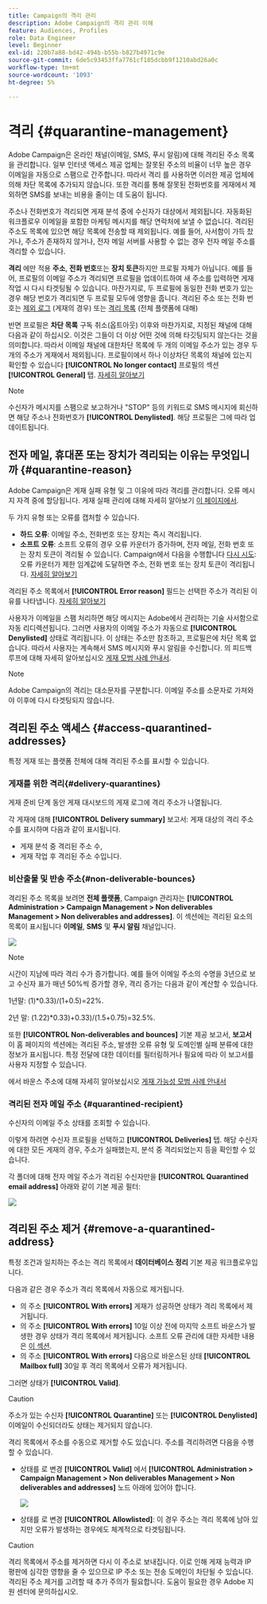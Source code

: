 ```yaml
---
title: Campaign의 격리 관리
description: Adobe Campaign의 격리 관리 이해
feature: Audiences, Profiles
role: Data Engineer
level: Beginner
exl-id: 220b7a88-bd42-494b-b55b-b827b4971c9e
source-git-commit: 6de5c93453ffa7761cf185dcbb9f1210abd26a0c
workflow-type: tm+mt
source-wordcount: '1093'
ht-degree: 5%

---
```


# 격리 {#quarantine-management}

Adobe Campaign은 온라인 채널(이메일, SMS, 푸시 알림)에 대해 격리된 주소 목록을 관리합니다. 일부 인터넷 액세스 제공 업체는 잘못된 주소의 비율이 너무 높은 경우 이메일을 자동으로 스팸으로 간주합니다. 따라서 격리 를 사용하면 이러한 제공 업체에 의해 차단 목록에 추가되지 않습니다. 또한 격리를 통해 잘못된 전화번호를 게재에서 제외하면 SMS를 보내는 비용을 줄이는 데 도움이 됩니다.

주소나 전화번호가 격리되면 게재 분석 중에 수신자가 대상에서 제외됩니다. 자동화된 워크플로우 이메일을 포함한 마케팅 메시지를 해당 연락처에 보낼 수 없습니다. 격리된 주소도 목록에 있으면 해당 목록에 전송할 때 제외됩니다. 예를 들어, 사서함이 가득 찼거나, 주소가 존재하지 않거나, 전자 메일 서버를 사용할 수 없는 경우 전자 메일 주소를 격리할 수 있습니다.

<!--For more on best practices to secure and optimize your deliveries, refer to [this page](delivery-best-practices.md).-->

**격리** 에만 적용 **주소**, **전화 번호**&#x200B;또는 **장치 토큰**&#x200B;하지만 프로필 자체가 아닙니다. 예를 들어, 프로필의 이메일 주소가 격리되면 프로필을 업데이트하여 새 주소를 입력하면 게재 작업 시 다시 타겟팅될 수 있습니다. 마찬가지로, 두 프로필에 동일한 전화 번호가 있는 경우 해당 번호가 격리되면 두 프로필 모두에 영향을 줍니다. 격리된 주소 또는 전화 번호는 [제외 로그](#delivery-quarantines) (게재의 경우) 또는 [격리 목록](#non-deliverable-bounces) (전체 플랫폼에 대해)

반면 프로필은 **차단 목록** 구독 취소(옵트아웃) 이후와 마찬가지로, 지정된 채널에 대해 다음과 같이 하십시오. 이것은 그들이 더 이상 어떤 것에 의해 타깃팅되지 않는다는 것을 의미합니다. 따라서 이메일 채널에 대한차단 목록에 두 개의 이메일 주소가 있는 경우 두 개의 주소가 게재에서 제외됩니다. 프로필이에서 하나 이상차단 목록의 채널에 있는지 확인할 수 있습니다 **[!UICONTROL No longer contact]** 프로필의 섹션 **[!UICONTROL General]** 탭. [자세히 알아보기](../audiences/view-profiles.md)

>[!NOTE]
>
>수신자가 메시지를 스팸으로 보고하거나 &quot;STOP&quot; 등의 키워드로 SMS 메시지에 회신하면 해당 주소나 전화번호가 **[!UICONTROL Denylisted]**. 해당 프로필은 그에 따라 업데이트됩니다.

<!--For the email channel, email addresses are quarantined. For the mobile app channel, device tokens are quarantined. For the SMS channel, phone numbers are quarantined.?-->

## 전자 메일, 휴대폰 또는 장치가 격리되는 이유는 무엇입니까 {#quarantine-reason}

Adobe Campaign은 게재 실패 유형 및 그 이유에 따라 격리를 관리합니다. 오류 메시지 자격 중에 할당됩니다. 게재 실패 관리에 대해 자세히 알아보기 [이 페이지에서](delivery-failures.md).

두 가지 유형 또는 오류를 캡처할 수 있습니다.

* **하드 오류**: 이메일 주소, 전화번호 또는 장치는 즉시 격리됩니다.
* **소프트 오류**: 소프트 오류의 경우 오류 카운터가 증가하며, 전자 메일, 전화 번호 또는 장치 토큰이 격리될 수 있습니다. Campaign에서 다음을 수행합니다 [다시 시도](delivery-failures.md#retries): 오류 카운터가 제한 임계값에 도달하면 주소, 전화 번호 또는 장치 토큰이 격리됩니다. [자세히 알아보기](delivery-failures.md#retries)

격리된 주소 목록에서 **[!UICONTROL Error reason]** 필드는 선택한 주소가 격리된 이유를 나타냅니다. [자세히 알아보기](#identifying-quarantined-addresses-for-the-entire-platform)


사용자가 이메일을 스팸 처리하면 해당 메시지는 Adobe에서 관리하는 기술 사서함으로 자동 리디렉션됩니다. 그러면 사용자의 이메일 주소가 자동으로 **[!UICONTROL Denylisted]** 상태로 격리됩니다. 이 상태는 주소만 참조하고, 프로필은에 차단 목록 없습니다. 따라서 사용자는 계속해서 SMS 메시지와 푸시 알림을 수신합니다. 의 피드백 루프에 대해 자세히 알아보십시오 [게재 모범 사례 안내서](https://experienceleague.adobe.com/docs/deliverability-learn/deliverability-best-practice-guide/transition-process/infrastructure.html#feedback-loops).

>[!NOTE]
>
>Adobe Campaign의 격리는 대소문자를 구분합니다. 이메일 주소를 소문자로 가져와야 이후에 다시 타겟팅되지 않습니다.

## 격리된 주소 액세스 {#access-quarantined-addresses}

특정 게재 또는 플랫폼 전체에 대해 격리된 주소를 표시할 수 있습니다.

### 게재를 위한 격리{#delivery-quarantines}

게재 준비 단계 동안 게재 대시보드의 게재 로그에 격리 주소가 나열됩니다.

각 게재에 대해 **[!UICONTROL Delivery summary]** 보고서: 게재 대상의 격리 주소 수를 표시하며 다음과 같이 표시됩니다.

* 게재 분석 중 격리된 주소 수,
* 게재 작업 후 격리된 주소 수입니다.

### 비산출물 및 반송 주소{#non-deliverable-bounces}

격리된 주소 목록을 보려면 **전체 플랫폼**, Campaign 관리자는  **[!UICONTROL Administration > Campaign Management > Non deliverables Management > Non deliverables and addresses]**. 이 섹션에는 격리된 요소의 목록이 표시됩니다 **이메일**, **SMS** 및 **푸시 알림** 채널입니다.

![](assets/tech-quarantine.png)

>[!NOTE]
>
>시간이 지남에 따라 격리 수가 증가합니다. 예를 들어 이메일 주소의 수명을 3년으로 보고 수신자 표가 매년 50%씩 증가할 경우, 격리 증가는 다음과 같이 계산할 수 있습니다.
>
>1년말: (1)&#42;0.33)/(1+0.5)=22%.
>
>2년 말: (1.22)&#42;0.33)+0.33)/(1.5+0.75)=32.5%.

또한 **[!UICONTROL Non-deliverables and bounces]** 기본 제공 보고서, **보고서** 이 홈 페이지의 섹션에는 격리된 주소, 발생한 오류 유형 및 도메인별 실패 분류에 대한 정보가 표시됩니다. 특정 전달에 대한 데이터를 필터링하거나 필요에 따라 이 보고서를 사용자 지정할 수 있습니다.

에서 바운스 주소에 대해 자세히 알아보십시오 [게재 가능성 모범 사례 안내서](https://experienceleague.adobe.com/docs/deliverability-learn/deliverability-best-practice-guide/metrics-for-deliverability/bounces.html)

### 격리된 전자 메일 주소 {#quarantined-recipient}

수신자의 이메일 주소 상태를 조회할 수 있습니다.

이렇게 하려면 수신자 프로필을 선택하고 **[!UICONTROL Deliveries]** 탭. 해당 수신자에 대한 모든 게재의 경우, 주소가 실패했는지, 분석 중 격리되었는지 등을 확인할 수 있습니다.

각 폴더에 대해 전자 메일 주소가 격리된 수신자만을 **[!UICONTROL Quarantined email address]** 아래와 같이 기본 제공 필터:

![](assets/quarantine-filter.png)


## 격리된 주소 제거 {#remove-a-quarantined-address}

특정 조건과 일치하는 주소는 격리 목록에서 **데이터베이스 정리** 기본 제공 워크플로우입니다.

다음과 같은 경우 주소가 격리 목록에서 자동으로 제거됩니다.

* 의 주소 **[!UICONTROL With errors]** 게재가 성공하면 상태가 격리 목록에서 제거됩니다.
* 의 주소 **[!UICONTROL With errors]** 10일 이상 전에 마지막 소프트 바운스가 발생한 경우 상태가 격리 목록에서 제거됩니다. 소프트 오류 관리에 대한 자세한 내용은 [이 섹션](#soft-error-management).
* 의 주소 **[!UICONTROL With errors]** 다음으로 바운스된 상태 **[!UICONTROL Mailbox full]** 30일 후 격리 목록에서 오류가 제거됩니다.

그러면 상태가 **[!UICONTROL Valid]**.

>[!CAUTION]
>
>주소가 있는 수신자 **[!UICONTROL Quarantine]** 또는 **[!UICONTROL Denylisted]** 이메일이 수신되더라도 상태는 제거되지 않습니다.

격리 목록에서 주소를 수동으로 제거할 수도 있습니다. 주소를 격리하려면 다음을 수행할 수 있습니다.

* 상태를 로 변경 **[!UICONTROL Valid]** 에서 **[!UICONTROL Administration > Campaign Management > Non deliverables Management > Non deliverables and addresses]** 노드 아래에 있어야 합니다.

   ![](assets/tech-quarantine-status.png)

* 상태를 로 변경 **[!UICONTROL Allowlisted]**: 이 경우 주소는 격리 목록에 남아 있지만 오류가 발생하는 경우에도 체계적으로 타겟팅됩니다.

>[!CAUTION]
>
>격리 목록에서 주소를 제거하면 다시 이 주소로 보내집니다. 이로 인해 게재 능력과 IP 평판에 심각한 영향을 줄 수 있으므로 IP 주소 또는 전송 도메인이 차단될 수 있습니다. 격리된 주소 제거를 고려할 때 추가 주의가 필요합니다. 도움이 필요한 경우 Adobe 지원 센터에 문의하십시오.
